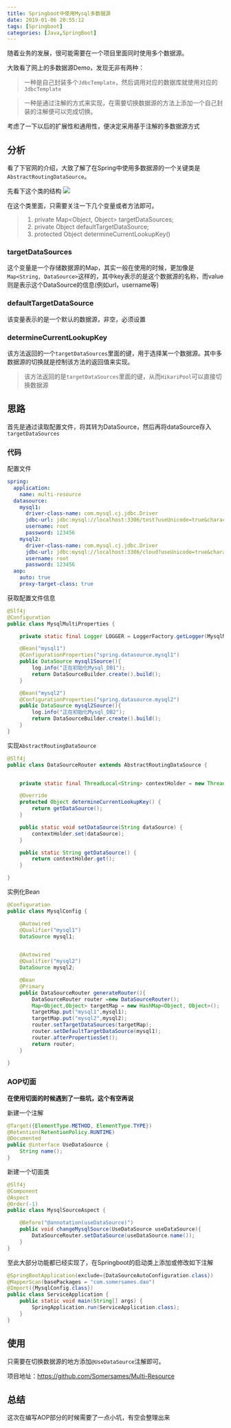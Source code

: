 ```yaml
---
title: Springboot中使用Mysql多数据源
date: 2019-01-06 20:55:12
tags: [Springboot]
categories: [Java,SpringBoot]
---
```

随着业务的发展，很可能需要在一个项目里面同时使用多个数据源。

大致看了网上的多数据源Demo，发现无非有两种：

> 一种是自己封装多个`JdbcTemplate`，然后调用对应的数据库就使用对应的`JdbcTemplate`

> 一种是通过注解的方式来实现，在需要切换数据源的方法上添加一个自己封装的注解便可以完成切换。

考虑了一下以后的扩展性和通用性，便决定采用基于注解的多数据源方式

## 分析
看了下官网的介绍，大致了解了在Spring中使用多数据源的一个关键类是`AbstractRoutingDataSource`。

先看下这个类的结构
![](https://szhtc-1252780558.cos.ap-shanghai.myqcloud.com/%E8%B7%AF%E7%94%B1%E7%B1%BB%E5%9B%BE.png)

在这个类里面，只需要关注一下几个变量或者方法即可。
> 1. private Map<Object, Object> targetDataSources; 
> 2. private Object defaultTargetDataSource;
> 3. protected Object determineCurrentLookupKey()

### targetDataSources
这个变量是一个存储数据源的Map，其实一般在使用的时候，更加像是`Map<String, DataSource>`这样的，其中key表示的是这个数据源的名称，而value则是表示这个DataSource的信息(例如url，username等)

### defaultTargetDataSource
该变量表示的是一个默认的数据源，非空，必须设置

### determineCurrentLookupKey
该方法返回的一个`targetDataSources`里面的键，用于选择某一个数据源。其中多数据源的切换就是控制该方法的返回值来实现。
> 该方法返回的是`targetDataSources`里面的键，从而`HikariPool`可以直接切换数据源

## 思路
首先是通过读取配置文件，将其转为DataSource，然后再将dataSource存入`targetDataSources`

### 代码
配置文件
```yml
spring:
  application:
    name: multi-resource
  datasource:
    mysql1:
      driver-class-name: com.mysql.cj.jdbc.Driver
      jdbc-url: jdbc:mysql://localhost:3306/test?useUnicode=true&characterEncoding=UTF-8&serverTimezone=UTC
      username: root
      password: 123456
    mysql2:
      driver-class-name: com.mysql.cj.jdbc.Driver
      jdbc-url: jdbc:mysql://localhost:3306/cloud?useUnicode=true&characterEncoding=UTF-8&serverTimezone=UTC
      username: root
      password: 123456
  aop:
    auto: true
    proxy-target-class: true
```


获取配置文件信息
```java
@Slf4j
@Configuration
public class MysqlMultiProperties {

    private static final Logger LOGGER = LoggerFactory.getLogger(MysqlMultiProperties.class);

    @Bean("mysql1")
    @ConfigurationProperties("spring.datasource.mysql1")
    public DataSource mysql1Source(){
        log.info("正在初始化Mysql_DB1");
        return DataSourceBuilder.create().build();
    }

    @Bean("mysql2")
    @ConfigurationProperties("spring.datasource.mysql2")
    public DataSource mysql2Source(){
        log.info("正在初始化Mysql_DB2");
        return DataSourceBuilder.create().build();
    }
}
```


实现`AbstractRoutingDataSource `
```java
@Slf4j
public class DataSourceRouter extends AbstractRoutingDataSource {


    private static final ThreadLocal<String> contextHolder = new ThreadLocal<>();

    @Override
    protected Object determineCurrentLookupKey() {
        return getDataSource();
    }

    public static void setDataSource(String dataSource) {
        contextHolder.set(dataSource);
    }

    public static String getDataSource() {
        return contextHolder.get();
    }

}
```

实例化Bean
```java
@Configuration
public class MysqlConfig {

    @Autowired
    @Qualifier("mysql1")
    DataSource mysql1;


    @Autowired
    @Qualifier("mysql2")
    DataSource mysql2;

    @Bean
    @Primary
    public DataSourceRouter generateRouter(){
        DataSourceRouter router =new DataSourceRouter();
        Map<Object,Object> targetMap = new HashMap<Object, Object>();
        targetMap.put("mysql1",mysql1);
        targetMap.put("mysql2",mysql2);
        router.setTargetDataSources(targetMap);
        router.setDefaultTargetDataSource(mysql1);
        router.afterPropertiesSet();
        return router;
    }

}
```

### AOP切面
**在使用切面的时候遇到了一些坑，这个有空再说**

新建一个注解
```java
@Target({ElementType.METHOD, ElementType.TYPE})
@Retention(RetentionPolicy.RUNTIME)
@Documented
public @interface UseDataSource {
    String name();
}

```

新建一个切面类
```java
@Slf4j
@Component
@Aspect
@Order(-1)
public class MysqlSourceAspect {

    @Before("@annotation(useDataSource)")
    public void changeMysqlSource(UseDataSource useDataSource){
        DataSourceRouter.setDataSource(useDataSource.name());
    }
}
```


至此大部分功能都已经实现了，在Springboot的启动类上添加或修改如下注解
```java
@SpringBootApplication(exclude={DataSourceAutoConfiguration.class})
@MapperScan(basePackages = "com.somersames.dao")
@Import({MysqlConfig.class})
public class ServiceApplication {
    public static void main(String[] args) {
        SpringApplication.run(ServiceApplication.class);
    }
}
```

## 使用

只需要在切换数据源的地方添加`@UseDataSource`注解即可。

项目地址：https://github.com/Somersames/Multi-Resource


## 总结
这次在编写AOP部分的时候需要了一点小坑，有空会整理出来
